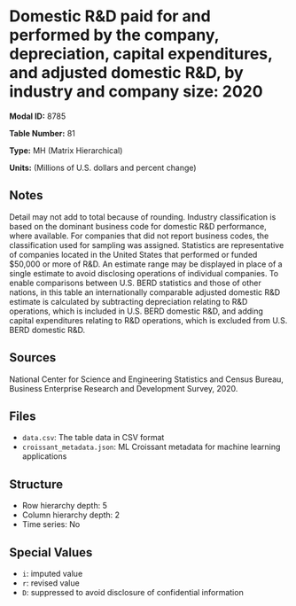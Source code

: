 # Domestic R&D paid for and performed by the company, depreciation, capital expenditures, and adjusted domestic R&D, by industry and company size: 2020

**Modal ID:** 8785

**Table Number:** 81

**Type:** MH (Matrix Hierarchical)

**Units:** (Millions of U.S. dollars and percent change)

## Notes

Detail may not add to total because of rounding. Industry classification is based on the dominant business code for domestic R&D performance, where available. For companies that did not report business codes, the classification used for sampling was assigned. Statistics are representative of companies located in the United States that performed or funded $50,000 or more of R&D. An estimate range may be displayed in place of a single estimate to avoid disclosing operations of individual companies. To enable comparisons between U.S. BERD statistics and those of other nations, in this table an internationally comparable adjusted domestic R&D estimate is calculated by subtracting depreciation relating to R&D operations, which is included in U.S. BERD domestic R&D, and adding capital expenditures relating to R&D operations, which is excluded from U.S. BERD domestic R&D.

## Sources

National Center for Science and Engineering Statistics and Census Bureau, Business Enterprise Research and Development Survey, 2020.

## Files

- `data.csv`: The table data in CSV format
- `croissant_metadata.json`: ML Croissant metadata for machine learning applications

## Structure

- Row hierarchy depth: 5
- Column hierarchy depth: 2
- Time series: No

## Special Values

- `i`: imputed value
- `r`: revised value
- `D`: suppressed to avoid disclosure of confidential information
